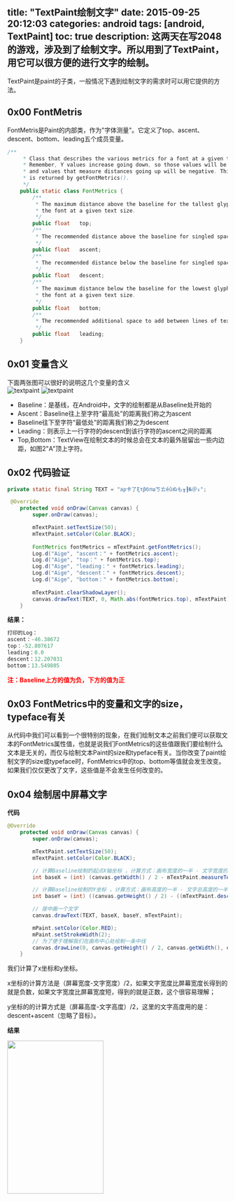 title: "TextPaint绘制文字"
date: 2015-09-25 20:12:03
categories: android
tags: [android, TextPaint]
toc: true
description: 这两天在写2048的游戏，涉及到了绘制文字。所以用到了TextPaint，用它可以很方便的进行文字的绘制。
---

TextPaint是paint的子类，一般情况下遇到绘制文字的需求时可以用它提供的方法。

## 0x00 FontMetris

FontMetris是Paint的内部类，作为"字体测量"。它定义了top、ascent、descent、bottom、leading五个成员变量。   

```java
/**
     * Class that describes the various metrics for a font at a given text size.
     * Remember, Y values increase going down, so those values will be positive,
     * and values that measure distances going up will be negative. This class
     * is returned by getFontMetrics().
     */
    public static class FontMetrics {
        /**
         * The maximum distance above the baseline for the tallest glyph in
         * the font at a given text size.
         */
        public float   top;
        /**
         * The recommended distance above the baseline for singled spaced text.
         */
        public float   ascent;
        /**
         * The recommended distance below the baseline for singled spaced text.
         */
        public float   descent;
        /**
         * The maximum distance below the baseline for the lowest glyph in
         * the font at a given text size.
         */
        public float   bottom;
        /**
         * The recommended additional space to add between lines of text.
         */
        public float   leading;
    }
```
## 0x01 变量含义

下面两张图可以很好的说明这几个变量的含义  
![textpaint](https://gnaixx.github.io/blog_images/textpaint/textpaint_1.png)
![textpaint](https://gnaixx.github.io/blog_images/textpaint/textpaint_2.png)
   
- Baseline：是基线，在Android中，文字的绘制都是从Baseline处开始的
- Ascent：Baseline往上至字符“最高处”的距离我们称之为ascent
- Baseline往下至字符“最低处”的距离我们称之为descent
- Leading：则表示上一行字符的descent到该行字符的ascent之间的距离
- Top,Bottom：TextView在绘制文本的时候总会在文本的最外层留出一些内边距，如图2"A"顶上字符。

## 0x02 代码验证

```java
private static final String TEXT = "ap卡了ξτβбпшㄎㄊěǔぬも┰┠№＠↓";
```
```java
 @Override
    protected void onDraw(Canvas canvas) {
        super.onDraw(canvas);

        mTextPaint.setTextSize(50);  
        mTextPaint.setColor(Color.BLACK);  
        
        FontMetrics fontMetrics = mTextPaint.getFontMetrics();  
        Log.d("Aige", "ascent：" + fontMetrics.ascent);  
        Log.d("Aige", "top：" + fontMetrics.top);  
        Log.d("Aige", "leading：" + fontMetrics.leading);  
        Log.d("Aige", "descent：" + fontMetrics.descent);  
        Log.d("Aige", "bottom：" + fontMetrics.bottom);  
        
        mTextPaint.clearShadowLayer();
        canvas.drawText(TEXT, 0, Math.abs(fontMetrics.top), mTextPaint);
    }
```
**结果：**

```java
打印的Log：
ascent：-46.38672
top：-52.807617
leading：0.0
descent：12.207031
bottom：13.549805
```
<font color=red><b>注：Baseline上方的值为负，下方的值为正</b></font>

## 0x03 FontMetrics中的变量和文字的size，typeface有关

从代码中我们可以看到一个很特别的现象，在我们绘制文本之前我们便可以获取文本的FontMetrics属性值，也就是说我们FontMetrics的这些值跟我们要绘制什么文本是无关的，而仅与绘制文本Paint的size和typeface有关。当你改变了paint绘制文字的size或typeface时，FontMetrics中的top、bottom等值就会发生改变。如果我们仅仅更改了文字，这些值是不会发生任何改变的。

## 0x04 绘制居中屏幕文字
**代码**

```java
@Override
    protected void onDraw(Canvas canvas) {
        super.onDraw(canvas);

        mTextPaint.setTextSize(50);
        mTextPaint.setColor(Color.BLACK);

        // 计算Baseline绘制的起点X轴坐标 ，计算方式：画布宽度的一半 - 文字宽度的一半
        int baseX = (int) (canvas.getWidth() / 2 - mTextPaint.measureText(TEXT) / 2);

        // 计算Baseline绘制的Y坐标 ，计算方式：画布高度的一半 - 文字总高度的一半
        int baseY = (int) ((canvas.getHeight() / 2) - ((mTextPaint.descent() + mTextPaint.ascent()) / 2));

        // 居中画一个文字
        canvas.drawText(TEXT, baseX, baseY, mTextPaint);

        mPaint.setColor(Color.RED);
        mPaint.setStrokeWidth(2);
        // 为了便于理解我们在画布中心处绘制一条中线
        canvas.drawLine(0, canvas.getHeight() / 2, canvas.getWidth(), canvas.getHeight() / 2, mPaint);
    }
```

我们计算了x坐标和y坐标。

x坐标的计算方法是（屏幕宽度-文字宽度）/2，如果文字宽度比屏幕宽度长得到的就是负数，如果文字宽度比屏幕宽度短，得到的就是正数，这个很容易理解；

y坐标的的计算方式是（屏幕高度-文字高度）/2，这里的文字高度用的是：descent+ascent（忽略了音标）。

**结果** 

<img width=220px height=350px src="https://gnaixx.github.io/blog_images/textpaint/textpaint_3.png"><img>